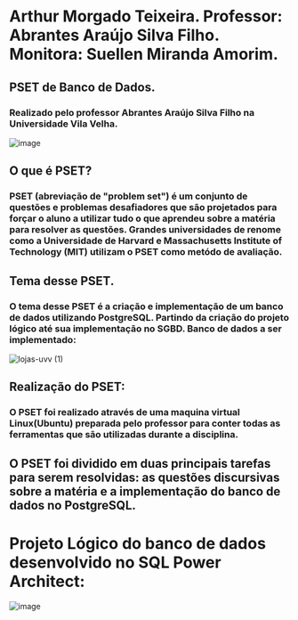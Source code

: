 # Arthur Morgado Teixeira. Professor: Abrantes Araújo Silva Filho. Monitora: Suellen Miranda Amorim.

## PSET de Banco de Dados.
### Realizado pelo professor Abrantes Araújo Silva Filho na Universidade Vila Velha.
 ![image](https://github.com/Morgadineo/uvv_bd1_cc1mb/assets/106524323/ee560357-2d27-44bd-b044-8a460314c5e4)

## O que é PSET?
### PSET (abreviação de "problem set") é um conjunto de questões e problemas desafiadores que são projetados para forçar o aluno a utilizar tudo o que aprendeu sobre a matéria para resolver as questões. Grandes universidades de renome como a Universidade de Harvard e Massachusetts Institute of Technology (MIT) utilizam o PSET como metódo de avaliação.

## Tema desse PSET.
### O tema desse PSET é a criação e implementação de um banco de dados utilizando PostgreSQL. Partindo da criação do projeto lógico até sua implementação no SGBD. Banco de dados a ser implementado:
![lojas-uvv (1)](https://github.com/Morgadineo/uvv_bd1_cc1mb/assets/106524323/1ed0bb60-5231-4d8c-9ff9-126780dbcbac)


## Realização do PSET:
### O PSET foi realizado através de uma maquina virtual Linux(Ubuntu) preparada pelo professor para conter todas as ferramentas que são utilizadas durante a disciplina.

## O PSET foi dividido em duas principais tarefas para serem resolvidas: as questões discursivas sobre a matéria e a implementação do banco de dados no PostgreSQL.


# Projeto Lógico do banco de dados desenvolvido no SQL Power Architect:
![image](https://github.com/Morgadineo/uvv_bd1_cc1mb/assets/106524323/026d0792-169c-4b7d-86bc-b6f211a8f151)
